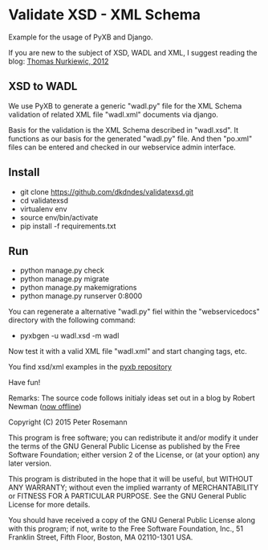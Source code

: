 Validate XSD - XML Schema
===

Example for the usage of PyXB and Django. 

If you are new to the subject of XSD, WADL and XML, I suggest reading the blog: [Thomas Nurkiewic, 2012](http://www.nurkiewicz.com/2012/01/gentle-introduction-to-wadl-in-java.html)

XSD to WADL
-----------

We use PyXB to generate a generic "wadl.py" file for the XML Schema validation of related XML file "wadl.xml" documents via django. 

Basis for the validation is the XML Schema described in "wadl.xsd". It functions as our basis for the generated "wadl.py" file. And then "po.xml" files can be entered and checked in our webservice admin interface.

Install
-------
* git clone https://github.com/dkdndes/validatexsd.git
* cd validatexsd
* virtualenv env
* source env/bin/activate
* pip install -f requirements.txt

Run
---
* python manage.py check 
* python manage.py migrate 
* python manage.py makemigrations
* python manage.py runserver 0:8000

You can regenerate a alternative "wadl.py" fiel within the "webservicedocs" directory with the following command:

* pyxbgen -u wadl.xsd -m wadl

Now test it with a valid XML file "wadl.xml" and start changing tags, etc. 

You find xsd/xml examples in the [pyxb repository](https://github.com/pabigot/pyxb/tree/next/examples)

Have fun!

Remarks: The source code follows initialy ideas set out in a blog by Robert Newman ([now offline](http://www.robertnewmanconsulting.com/blog/2013/apr/03/using-pyxb-django-validate-xml-docs-xsd-schemas/))

Copyright (C) 2015 Peter Rosemann

This program is free software; you can redistribute it and/or modify it under the terms of the GNU General Public License as published by the Free Software Foundation; either version 2 of the License, or (at your option) any later version.

This program is distributed in the hope that it will be useful,
but WITHOUT ANY WARRANTY; without even the implied warranty of MERCHANTABILITY or FITNESS FOR A PARTICULAR PURPOSE.  See the GNU General Public License for more details.

You should have received a copy of the GNU General Public License along with this program; if not, write to the Free Software Foundation, Inc.,
51 Franklin Street, Fifth Floor, Boston, MA 02110-1301 USA.
